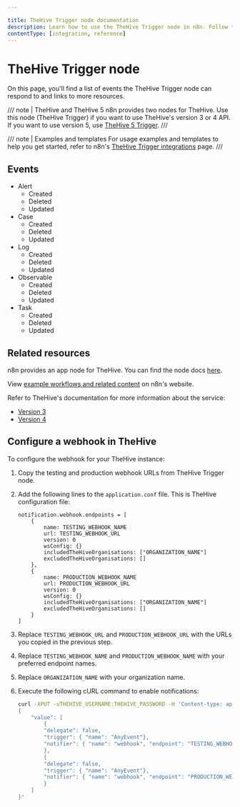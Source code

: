 ```yaml
---

title: TheHive Trigger node documentation
description: Learn how to use the TheHive Trigger node in n8n. Follow technical documentation to integrate TheHive Trigger node into your workflows.
contentType: [integration, reference]
---
```


# TheHive Trigger node

On this page, you'll find a list of events the TheHive Trigger node can respond to and links to more resources.

/// note | TheHive and TheHive 5
n8n provides two nodes for TheHive. Use this node (TheHive Trigger) if you want to use TheHive's version 3 or 4 API. If you want to use version 5, use [TheHive 5 Trigger](/integrations/builtin/trigger-nodes/n8n-nodes-base.thehive5trigger.md).
///

///  note  | Examples and templates
For usage examples and templates to help you get started, refer to n8n's [TheHive Trigger integrations](https://n8n.io/integrations/thehive-trigger/) page.
///

## Events

* Alert 
	* Created
	* Deleted
	* Updated
* Case
	* Created
	* Deleted
	* Updated
* Log
	* Created
	* Deleted
	* Updated
* Observable
	* Created
	* Deleted
	* Updated
* Task
	* Created
	* Deleted
	* Updated

## Related resources

n8n provides an app node for TheHive. You can find the node docs [here](/integrations/builtin/app-nodes/n8n-nodes-base.thehive.md).

View [example workflows and related content](https://n8n.io/integrations/thehive-trigger/) on n8n's website.

Refer to TheHive's documentation for more information about the service:

* [Version 3](https://docs.thehive-project.org/thehive/legacy/thehive3/api/)
* [Version 4](https://docs.thehive-project.org/cortex/api/api-guide/)


## Configure a webhook in TheHive

To configure the webhook for your TheHive instance:

1. Copy the testing and production webhook URLs from TheHive Trigger node.
2. Add the following lines to the `application.conf` file. This is TheHive configuration file:

	```
	notification.webhook.endpoints = [
		{
			name: TESTING_WEBHOOK_NAME
			url: TESTING_WEBHOOK_URL
			version: 0
			wsConfig: {}
			includedTheHiveOrganisations: ["ORGANIZATION_NAME"]
			excludedTheHiveOrganisations: []
		},
		{
			name: PRODUCTION_WEBHOOK_NAME
			url: PRODUCTION_WEBHOOK_URL
			version: 0
			wsConfig: {}
			includedTheHiveOrganisations: ["ORGANIZATION_NAME"]
			excludedTheHiveOrganisations: []
		}
	]
	```

3. Replace `TESTING_WEBHOOK_URL` and `PRODUCTION_WEBHOOK_URL` with the URLs you copied in the previous step.
4. Replace `TESTING_WEBHOOK_NAME` and `PRODUCTION_WEBHOOK_NAME` with your preferred endpoint names.
5. Replace `ORGANIZATION_NAME` with your organization name.
6. Execute the following cURL command to enable notifications:
	```sh
	curl -XPUT -uTHEHIVE_USERNAME:THEHIVE_PASSWORD -H 'Content-type: application/json' THEHIVE_URL/api/config/organisation/notification -d '
	{
		"value": [
			{
			"delegate": false,
			"trigger": { "name": "AnyEvent"},
			"notifier": { "name": "webhook", "endpoint": "TESTING_WEBHOOK_NAME" }
			},
			{
			"delegate": false,
			"trigger": { "name": "AnyEvent"},
			"notifier": { "name": "webhook", "endpoint": "PRODUCTION_WEBHOOK_NAME" }
			}
		]
	}'
	```
